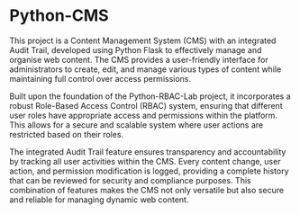 # Python-CMS
This project is a Content Management System (CMS) with an integrated Audit Trail, developed using Python Flask to effectively manage and organise web content. The CMS provides a user-friendly interface for administrators to create, edit, and manage various types of content while maintaining full control over access permissions.

Built upon the foundation of the Python-RBAC-Lab project, it incorporates a robust Role-Based Access Control (RBAC) system, ensuring that different user roles have appropriate access and permissions within the platform. This allows for a secure and scalable system where user actions are restricted based on their roles.

The integrated Audit Trail feature ensures transparency and accountability by tracking all user activities within the CMS. Every content change, user action, and permission modification is logged, providing a complete history that can be reviewed for security and compliance purposes. This combination of features makes the CMS not only versatile but also secure and reliable for managing dynamic web content.
